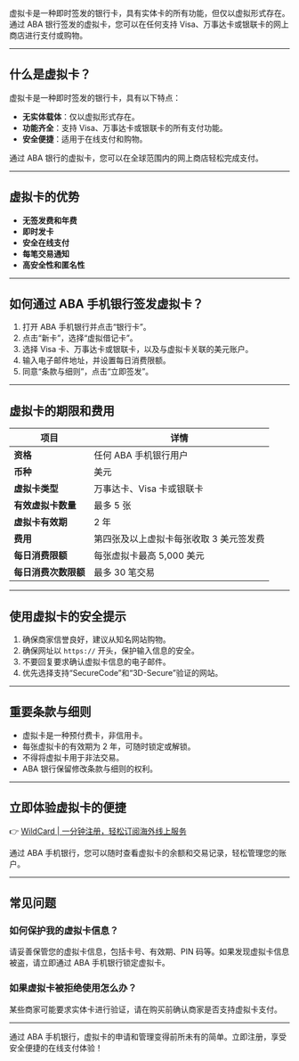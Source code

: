 虚拟卡是一种即时签发的银行卡，具有实体卡的所有功能，但仅以虚拟形式存在。通过 ABA 银行签发的虚拟卡，您可以在任何支持 Visa、万事达卡或银联卡的网上商店进行支付或购物。

---

## 什么是虚拟卡？

虚拟卡是一种即时签发的银行卡，具有以下特点：

- **无实体载体**：仅以虚拟形式存在。
- **功能齐全**：支持 Visa、万事达卡或银联卡的所有支付功能。
- **安全便捷**：适用于在线支付和购物。

通过 ABA 银行的虚拟卡，您可以在全球范围内的网上商店轻松完成支付。

---

## 虚拟卡的优势

- **无签发费和年费**  
- **即时发卡**  
- **安全在线支付**  
- **每笔交易通知**  
- **高安全性和匿名性**

---

## 如何通过 ABA 手机银行签发虚拟卡？

1. 打开 ABA 手机银行并点击“银行卡”。
2. 点击“新卡”，选择“虚拟借记卡”。
3. 选择 Visa 卡、万事达卡或银联卡，以及与虚拟卡关联的美元账户。
4. 输入电子邮件地址，并设置每日消费限额。
5. 同意“条款与细则”，点击“立即签发”。

---

## 虚拟卡的期限和费用

| **项目**               | **详情**                                                                 |
|------------------------|-------------------------------------------------------------------------|
| **资格**               | 任何 ABA 手机银行用户                                                   |
| **币种**               | 美元                                                                   |
| **虚拟卡类型**         | 万事达卡、Visa 卡或银联卡                                              |
| **有效虚拟卡数量**     | 最多 5 张                                                             |
| **虚拟卡有效期**       | 2 年                                                                  |
| **费用**               | 第四张及以上虚拟卡每张收取 3 美元签发费                                |
| **每日消费限额**       | 每张虚拟卡最高 5,000 美元                                              |
| **每日消费次数限额**   | 最多 30 笔交易                                                        |

---

## 使用虚拟卡的安全提示

1. 确保商家信誉良好，建议从知名网站购物。
2. 确保网址以 `https://` 开头，保护输入信息的安全。
3. 不要回复要求确认虚拟卡信息的电子邮件。
4. 优先选择支持“SecureCode”和“3D-Secure”验证的网站。

---

## 重要条款与细则

- 虚拟卡是一种预付费卡，非信用卡。
- 每张虚拟卡的有效期为 2 年，可随时锁定或解锁。
- 不得将虚拟卡用于非法交易。
- ABA 银行保留修改条款与细则的权利。

---

## 立即体验虚拟卡的便捷

👉 [WildCard | 一分钟注册，轻松订阅海外线上服务](https://bit.ly/bewildcard)

通过 ABA 手机银行，您可以随时查看虚拟卡的余额和交易记录，轻松管理您的账户。

---

## 常见问题

### 如何保护我的虚拟卡信息？
请妥善保管您的虚拟卡信息，包括卡号、有效期、PIN 码等。如果发现虚拟卡信息被盗，请立即通过 ABA 手机银行锁定虚拟卡。

### 如果虚拟卡被拒绝使用怎么办？
某些商家可能要求实体卡进行验证，请在购买前确认商家是否支持虚拟卡支付。

---

通过 ABA 手机银行，虚拟卡的申请和管理变得前所未有的简单。立即注册，享受安全便捷的在线支付体验！